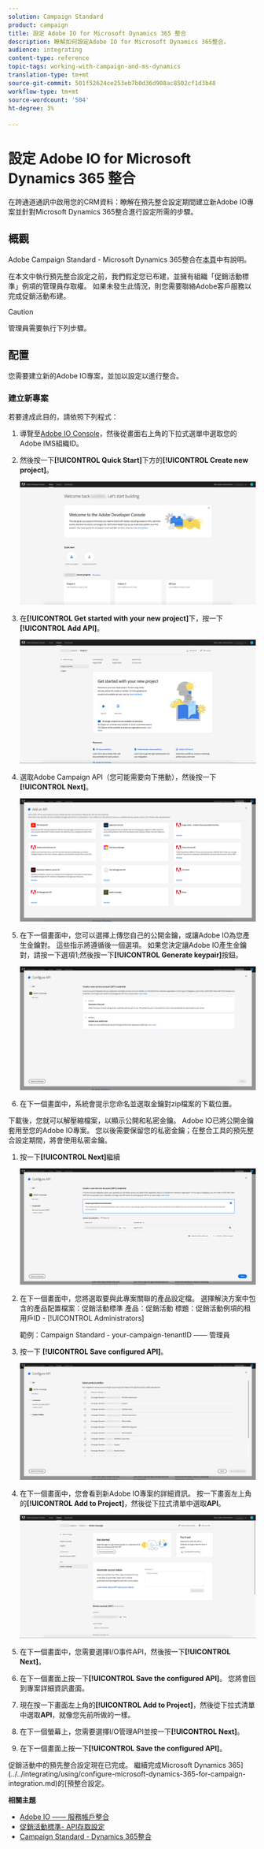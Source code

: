 ```yaml
---
solution: Campaign Standard
product: campaign
title: 設定 Adobe IO for Microsoft Dynamics 365 整合
description: 瞭解如何設定Adobe IO for Microsoft Dynamics 365整合。
audience: integrating
content-type: reference
topic-tags: working-with-campaign-and-ms-dynamics
translation-type: tm+mt
source-git-commit: 501f52624ce253eb7b0d36d908ac8502cf1d3b48
workflow-type: tm+mt
source-wordcount: '504'
ht-degree: 3%

---
```



# 設定 Adobe IO for Microsoft Dynamics 365 整合

在跨通道通訊中啟用您的CRM資料：瞭解在預先整合設定期間建立新Adobe IO專案並針對Microsoft Dynamics 365整合進行設定所需的步驟。

## 概觀

Adobe Campaign Standard - Microsoft Dynamics 365整合在[本頁](../../integrating/using/working-with-campaign-standard-and-microsoft-dynamics-365.md)中有說明。

在本文中執行預先整合設定之前，我們假定您已布建，並擁有組織「促銷活動標準」例項的管理員存取權。  如果未發生此情況，則您需要聯絡Adobe客戶服務以完成促銷活動布建。

>[!CAUTION]
>
>管理員需要執行下列步驟。

## 配置

您需要建立新的Adobe IO專案，並加以設定以進行整合。

### 建立新專案

若要達成此目的，請依照下列程式：

1. 導覽至[Adobe IO Console](https://console.adobe.io/home#)，然後從畫面右上角的下拉式選單中選取您的Adobe IMS組織ID。

1. 然後按一下&#x200B;**[!UICONTROL Quick Start]**&#x200B;下方的&#x200B;**[!UICONTROL Create new project]**。

   ![](assets/adobeIO1.png)

1. 在&#x200B;**[!UICONTROL Get started with your new project]**&#x200B;下，按一下&#x200B;**[!UICONTROL Add API]**。

   ![](assets/adobeIO2.png)

1. 選取Adobe Campaign API（您可能需要向下捲動），然後按一下&#x200B;**[!UICONTROL Next]**。

   ![](assets/adobeIO3.png)

1. 在下一個畫面中，您可以選擇上傳您自己的公開金鑰，或讓Adobe IO為您產生金鑰對。 這些指示將遵循後一個選項。 如果您決定讓Adobe IO產生金鑰對，請按一下選項1;然後按一下&#x200B;**[!UICONTROL Generate keypair]**&#x200B;按鈕。

   ![](assets/adobeIO4.png)

1. 在下一個畫面中，系統會提示您命名並選取金鑰對zip檔案的下載位置。

下載後，您就可以解壓縮檔案，以顯示公開和私密金鑰。 Adobe IO已將公開金鑰套用至您的Adobe IO專案。 您以後需要保留您的私密金鑰；在整合工具的預先整合設定期間，將會使用私密金鑰。

1. 按一下&#x200B;**[!UICONTROL Next]**&#x200B;繼續

   ![](assets/adobeIO5.png)

1. 在下一個畫面中，您將選取要與此專案關聯的產品設定檔。 選擇解決方案中包含的產品配置檔案：促銷活動標準
產品：促銷活動
標題：促銷活動例項的租用戶ID - [!UICONTROL Administrators]

   範例：Campaign Standard - your-campaign-tenantID —— 管理員

1. 按一下 **[!UICONTROL Save configured API]**。

   ![](assets/adobeIO6.png)

1. 在下一個畫面中，您會看到新Adobe IO專案的詳細資訊。 按一下畫面左上角的&#x200B;**[!UICONTROL Add to Project]**，然後從下拉式清單中選取&#x200B;**API**。

   ![](assets/adobeIO7.png)

1. 在下一個畫面中，您需要選擇I/O事件API，然後按一下&#x200B;**[!UICONTROL Next]**。

1. 在下一個畫面上按一下&#x200B;**[!UICONTROL Save the configured API]**。  您將會回到專案詳細資訊畫面。

1. 現在按一下畫面左上角的&#x200B;**[!UICONTROL Add to Project]**，然後從下拉式清單中選取&#x200B;**API**，就像您先前所做的一樣。

1. 在下一個螢幕上，您需要選擇I/O管理API並按一下&#x200B;**[!UICONTROL Next]**。

1. 在下一個畫面上按一下&#x200B;**[!UICONTROL Save the configured API]**。

促銷活動中的預先整合設定現在已完成。  繼續完成Microsoft Dynamics 365](../../integrating/using/configure-microsoft-dynamics-365-for-campaign-integration.md)的[預整合設定。

**相關主題**

* [Adobe IO —— 服務帳戶整合](https://www.adobe.io/authentication/auth-methods.html#!AdobeDocs/adobeio-auth/master/AuthenticationOverview/ServiceAccountIntegration.md)
* [促銷活動標準- API存取設定](../../api/using/setting-up-api-access.md)
* [Campaign Standard - Dynamics 365整合](../../integrating/using/configure-microsoft-dynamics-365-for-campaign-integration.md)